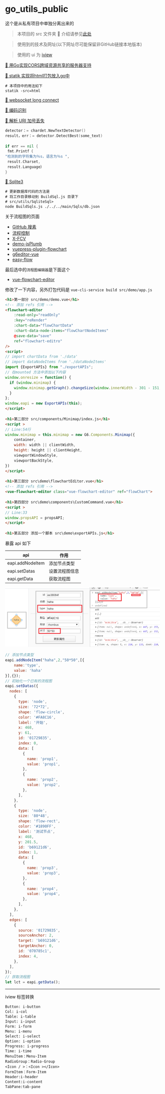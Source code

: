 # go_utils_public

这个是从私有项目中单独分离出来的

> 本项目的 src 文件夹 📂 介绍请参见[此处](./docs/src.md)

> 使用到的技术及网址(以下网址尽可能保留非GitHub链接本地版本)

> 使用的 ui 为 [iview](https://www.iviewui.com/components)

[🔗 用Go实现CORS跨域资源共享的服务器支持](http://semicircle.github.io/blog/2013/09/29/go-with-cors/)

[🔗 statik 实现将html打包放入go中](https://github.com/rakyll/statik)
```shell script
# 本项目中的用法如下
statik -src=html
```

[🔗 websocket long connect](https://github.com/qianlnk/longsocket)

[🔗 编码识别](https://github.com/saintfish/chardet)

[🔗 解析 URI 加号丢失](https://blog.csdn.net/Yvken_Zh/article/details/104861765)

```go
detector：= chardet.NewTextDetector()
result，err：= detector.DetectBest(some_text)

if err == nil {
 fmt.Printf（
"检测到的字符集为％s，语言为％s ",
 result.Charset,
 result.Language）
} 
```

[🔗 Sqlite3](https://github.com/mattn/go-sqlite3)

```shell script
# 更新数据库代码的方法是
# 将工作目录移动到 BuildSql.js 目录下
# src/utils/SqliteSql>
node BuildSqls.js ./../../main/Sqls/db.json
```

关于流程图的页面
- [GitHub 搜素](https://github.com/search?q=flowchart-vue&type=Repositories)
- [流程控制](https://github.com/caoyu48/vue-g6-editor)
- [X-FCV](https://github.com/OXOYO/X-Flowchart-Vue)
- [demo-jsPlumb](https://github.com/smile1828/demo-jsPlumb)
- [vuepress-plugin-flowchart](https://github.com/ulivz/vuepress-plugin-flowchart)
- [g6editor-vue](https://github.com/fanlinqiang/g6editor-vue)
- [easy-flow](https://gitee.com/xiaoka2017/easy-flow)

最后选中的```流程图编辑器```是下面这个
- [vue-flowchart-editor](https://github.com/jnoodle/vue-flowchart-editor)

修改了一下内容，另外打包代码是 ```vue-cli-service build src/demo/app.js```
```html
<h1>第一部分 src/demo/demo.vue</h1>
<!-- 添加 refs 引用 -->
<flowchart-editor
    :read-only="readOnly"
    :key="reRender"
    :chart-data="flowChartData"
    :chart-data-node-items="flowChartNodeItems"
    @save-data="save"
    ref="flowchart-editro"
/>
<script>
// import chartData from './data'
// import dataNodeItems from './dataNodeItems'
import {ExportAPIs} from "./exportAPIs";
// 在mounted 方法中添加以下内容
window.onresize = function() {
  if (window.minimap) {
    window.minimap.getGraph().changeSize(window.innerWidth - 301 - 151,window.innerHeight - 49);
  }
};
window.eapi = new ExportAPIs(this);
</script>

<h1>第二部分 src/components/Minimap/index.js</h1>
<script >
// Line:54行
window.minimap = this.minimap = new G6.Components.Minimap({
    container,
    width: width || clientWidth,
    height: height || clientHeight,
    viewportWindowStyle,
    viewportBackStyle,
})
</script>

<h1>第三部分 src\demo\flowchartEditor.vue</h1>
<!-- 添加 refs 引用 -->
<vue-flowchart-editor class="vue-flowchart-editor" ref="flowChart">

<h1>第四部分 src\demo\components\CustomCommand.vue</h1>
<script >
// Line:33
window.propsAPI = propsAPI;
</script>

<h1>第五部分 添加一个脚本 src\demo\exportAPIs.js</h1>
```

暴露 api 如下

|api|作用|
|----|----|
|eapi.addNodeItem|添加节点类型|
|eapi.setDatas|设置流程图信息|
|eapi.getData|获取流程图|

![](./docs/images/flowchart-1.jpg)

```javascript
// 添加节点类型
eapi.addNodeItem("haha",2,"50*50",[{
    name:'type',
    value: 'haha'
}],{});
// 初始化一个已有的流程图
eapi.setDatas({
  nodes: [
    {
      type: 'node',
      size: '72*72',
      shape: 'flow-circle',
      color: '#FA8C16',
      label: '开始',
      x: 468,
      y: 61,
      id: '01729835',
      index: 0,
      data: [
        {
          name: 'prop1',
          value: 'prop1',
        },
        {
          name: 'prop2',
          value: 'prop2',
        },
      ],
    },
    {
      type: 'node',
      size: '80*48',
      shape: 'flow-rect',
      color: '#1890FF',
      label: '测试节点',
      x: 468,
      y: 201.5,
      id: 'b69121d6',
      index: 1,
      data: [
        {
          name: 'prop3',
          value: 'prop3',
        },
        {
          name: 'prop4',
          value: 'prop4',
        },
      ],
    },
  ],
  edges: [
    {
      source: '01729835',
      sourceAnchor: 2,
      target: 'b69121d6',
      targetAnchor: 0,
      id: '070785c1',
      index: 4,
    },
  ],
});
// 获取流程图
let lct = eapi.getData();
```



----

iview 标签转换
```text
Button: i-button
Col: i-col
Table: i-table
Input: i-input
Form: i-form
Menu: i-menu
Select: i-select
Option: i-option
Progress: i-progress
Time: i-time
MenuItem：Menu-Item
RadioGroup：Radio-Group
<Icon / >：<Icon ></Icon>
FormItem：Form-Item
Header:i-header
Content:i-content
TabPane:tab-pane
```